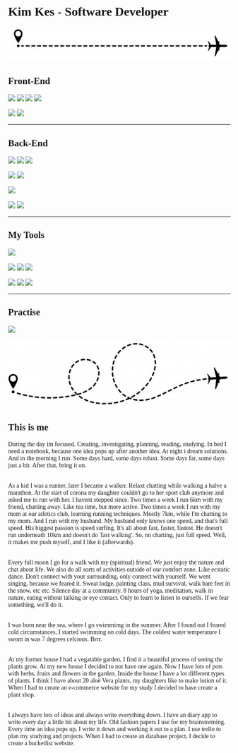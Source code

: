 <span style="font-family: 'Lucida Console';">

# Kim Kes - Software Developer

![](plane-line2.jpg)

## Front-End   
![](https://camo.githubusercontent.com/d2da7e7ec8424780720101d4853c64dffb81dc69dfdd25a0ce88cdb3848bbc6f/68747470733a2f2f696d672e736869656c64732e696f2f7374617469632f76313f7374796c653d666f722d7468652d6261646765266d6573736167653d48544d4c3526636f6c6f723d453334463236266c6f676f3d48544d4c35266c6f676f436f6c6f723d464646464646266c6162656c3d)
![](https://img.shields.io/badge/css3-%231572B6.svg?style=for-the-badge&logo=css3&logoColor=white"/)
![](https://img.shields.io/badge/bootstrap-%23563D7C.svg?style=for-the-badge&logo=bootstrap&logoColor=white"/)
![](https://img.shields.io/badge/-materialize--css-ff69b4?style=for-the-badge&logo=materialize--css&logoColor=white"/)
  
![](https://img.shields.io/badge/javascript-%23323330.svg?style=for-the-badge&logo=javascript&logoColor=%23F7DF1E"/)
![](https://img.shields.io/badge/react-%2320232a.svg?style=for-the-badge&logo=react&logoColor=%2361DAFB"/)
  
<hr>  

## Back-End
![](https://img.shields.io/badge/python-%2314354C.svg?style=for-the-badge&logo=python&logoColor=white"/)
![](https://img.shields.io/badge/django-%23092E20.svg?style=for-the-badge&logo=django&logoColor=white")
![](https://img.shields.io/badge/flask-%23000.svg?style=for-the-badge&logo=flask&logoColor=white"/)
  
![](https://img.shields.io/badge/MongoDB-%234ea94b.svg?style=for-the-badge&logo=mongodb&logoColor=white"/)
![](https://img.shields.io/badge/mysql-%2300f.svg?style=for-the-badge&logo=mysql&logoColor=white"/)
  
![](https://img.shields.io/badge/heroku-%23430098.svg?style=for-the-badge&logo=heroku&logoColor=white"/)    
  
![](https://img.shields.io/badge/Amazon_AWS-232F3E?style=for-the-badge&logo=amazon-aws&logoColor=white"/)
![](https://camo.githubusercontent.com/b746d6462744834717458ce434499b440b2614401b2f9dd351776482958dbc64/68747470733a2f2f696d672e736869656c64732e696f2f62616467652f5374726970652d3637373265353f6c6f676f3d737472697065266c6f676f436f6c6f723d666666666666267374796c653d666f722d7468652d6261646765)

<hr>  
  
## My Tools
![](https://img.shields.io/badge/Visual_Studio_Code-0078D4?style=for-the-badge&logo=visual%20studio%20code&logoColor=white"/)        
  
![](https://camo.githubusercontent.com/42acc7ee3a18313a065e672e0835729edf3361dedb045d6c3cf8821fe30a1c2d/68747470733a2f2f696d672e736869656c64732e696f2f7374617469632f76313f7374796c653d666f722d7468652d6261646765266d6573736167653d47697426636f6c6f723d463035303332266c6f676f3d476974266c6f676f436f6c6f723d464646464646266c6162656c3d)
![](https://img.shields.io/badge/github-%23121011.svg?style=for-the-badge&logo=github&logoColor=white"/)
![](https://img.shields.io/badge/gitlab-%23181717.svg?style=for-the-badge&logo=gitlab&logoColor=white"/)
  
![](https://img.shields.io/badge/Slack-4A154B?style=for-the-badge&logo=slack&logoColor=white"/)
![](https://camo.githubusercontent.com/a0e17e3c41abff3e7abb85b7df8b9fa42794c7df939eb6ed01f970c8677ad7a0/68747470733a2f2f696d672e736869656c64732e696f2f7374617469632f76313f7374796c653d666f722d7468652d6261646765266d6573736167653d4669676d6126636f6c6f723d463234453145266c6f676f3d4669676d61266c6f676f436f6c6f723d464646464646266c6162656c3d)
![](https://camo.githubusercontent.com/e568135c48076049e77541a1f9bef6ee1c9a08bde37c8a6efb7e3cde3410c698/68747470733a2f2f696d672e736869656c64732e696f2f7374617469632f76313f7374796c653d666f722d7468652d6261646765266d6573736167653d43616e766126636f6c6f723d323232323232266c6f676f3d43616e7661266c6f676f436f6c6f723d303043344343266c6162656c3d)

<hr>
  
## Practise
  
![](https://www.codewars.com/users/kimkesdev/badges/large)
  
![](plane-line.jpg)
 
 ## This is me
  
During the day im focused. Creating, investigating, planning, reading, studying.
In bed I need a notebook, because one idea pops up after another idea.
At night i dream solutions.
And in the morning I run. Some days hard, some days relaxt. Some days far, some days just a bit. After that, bring it on. 
<br><br>
 
As a kid I was a runner, later I became a walker. Relaxt chatting while walking a halve a marathon. 
At the start of corona my daughter couldn't go to her sport club anymore and asked me to run with her. I havent stopped since.
Two times a week I run 6km with my friend, chatting away. Like tea time, but more active.
Two times a week I run with my mom at our atletics club, learning running techniques. Mostly 7km, while I'm chatting to my mom. 
And I run with my husband. My husband only knows one speed, and that's full speed. His biggest passion is speed surfing. It's all about fast, faster, fastest. 
He doesn't run underneath 10km and doesn't do 'fast walking'. So, no chatting, just full speed. Well, it makes me push myself, and I like it (afterwards). 
<br><br>
 
Every full moon I go for a walk with my (spiritual) friend. We just enjoy the nature and chat about life.
We also do all sorts of activities outside of our comfort zone. 
Like ecstatic dance. Don't connect with your surrounding, only connect with yourself.
We went singing, because we feared it.
Sweat lodge, painting class, mud survival, walk bare feet in the snow, etc etc.
Silence day at a community. 8 hours of yoga, meditation, walk in nature, eating without talking or eye contact. Only to learn to listen to ourselfs.
If we fear something, we'll do it.
<br><br>
 
I was born near the sea, where I go swimmimg in the summer.
After I found out I feared cold circumstances, I started swimming on cold days. The coldest water temperature I swom in was 7 degrees celcious. Brrr.
<br><br>
 
At my former house I had a vegatable garden, I find it a beautiful process of seeing the plants grow. At my new house I decided to not have one again. Now I have lots of pots with herbs, fruits and flowers in the garden. Inside the house I have a lot different types of plants. I think I have about 20 aloë Vera plants, my daughters like to make lotion of it. <br>
When I had to create an e-commerce website for my study I decided to have create a plant shop.
<br><br>
 
I always have lots of ideas and always write everything down.
I have an diary app to write every day a little bit about my life.
Old fashion papers I use for my brainstorming. Every time an idea pops up, I write it down and working it out to a plan.
I use trello to plan my studying and projects.
When I had to create an database project, I decide to create a bucketlist website.


</span>
